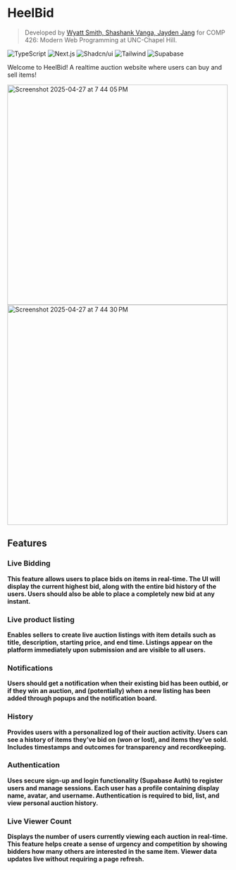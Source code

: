 # HeelBid

> Developed by [Wyatt Smith, Shashank Vanga, Jayden Jang]() for COMP 426: Modern Web Programming at UNC-Chapel Hill.

![TypeScript](https://img.shields.io/badge/-TypeScript-05122A?style=flat&logo=typescript)
![Next.js](https://img.shields.io/badge/-Next.js-05122A?style=flat&logo=nextdotjs)
![Shadcn/ui](https://img.shields.io/badge/-Shadcn_UI-05122A?style=flat&logo=shadcnui)
![Tailwind](https://img.shields.io/badge/-Tailwind-05122A?style=flat&logo=tailwindcss)
![Supabase](https://img.shields.io/badge/-Supabase-05122A?style=flat&logo=supabase)

Welcome to HeelBid! A realtime auction website where users can buy and sell items!

<img width="500" alt="Screenshot 2025-04-27 at 7 44 05 PM" src="https://github.com/user-attachments/assets/8baf701b-b939-47af-919a-3454cf1d8dbc" />
<img width="500" alt="Screenshot 2025-04-27 at 7 44 30 PM" src="https://github.com/user-attachments/assets/0036b346-02f3-4fc9-bbeb-8c4a93c0c91d" />

## Features

<h3><b>Live Bidding<b></h3>
This feature allows users to place bids on items in real-time. The UI will display the current highest bid, along with the entire bid history of the users. Users should also be able to place a completely new bid at any instant.

<h3><b>Live product listing<b></h3>
Enables sellers to create live auction listings with item details such as title, description, starting price, and end time. Listings appear on the platform immediately upon submission and are visible to all users.

<h3><b>Notifications<b></h3>
Users should get a notification when their existing bid has been outbid, or if they win an auction, and (potentially) when a new listing has been added through popups and the notification board.

<h3><b>History<b></h3>
Provides users with a personalized log of their auction activity. Users can see a history of items they’ve bid on (won or lost), and items they’ve sold. Includes timestamps and outcomes for transparency and recordkeeping.

<h3><b>Authentication<b></h3>
Uses secure sign-up and login functionality (Supabase Auth) to register users and manage sessions. Each user has a profile containing display name, avatar, and username. Authentication is required to bid, list, and view personal auction history.

<h3><b>Live Viewer Count</b></h3> 
Displays the number of users currently viewing each auction in real-time. This feature helps create a sense of urgency and competition by showing bidders how many others are interested in the same item. Viewer data updates live without requiring a page refresh.
